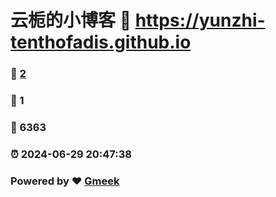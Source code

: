 # 云栀的小博客 :link: https://yunzhi-tenthofadis.github.io 
### :page_facing_up: [2](https://yunzhi-tenthofadis.github.io/tag.html) 
### :speech_balloon: 1 
### :hibiscus: 6363 
### :alarm_clock: 2024-06-29 20:47:38 
### Powered by :heart: [Gmeek](https://github.com/Meekdai/Gmeek)
